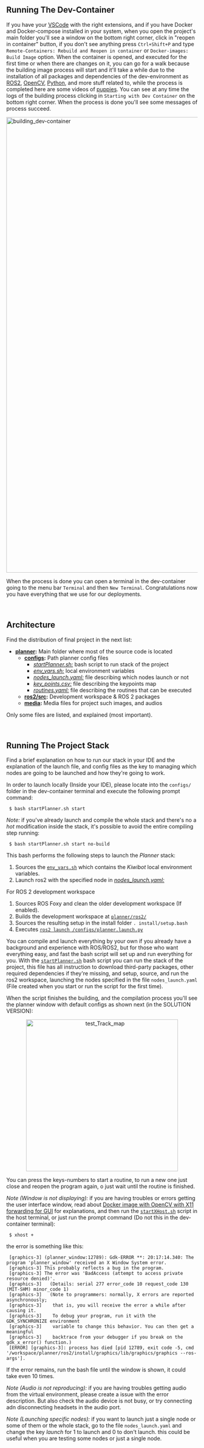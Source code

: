 <!-- ---------------------------------------------------------------------- -->
## **Running The Dev-Container**
 
If you have your [VSCode](https://code.visualstudio.com/) with the right extensions, and if you have Docker and Docker-compose installed in your system, when you open the project's main folder you'll see a window on the bottom right corner, click in "reopen in container" button, if you don't see anything press `Ctrl+Shift+P` and type `Remote-Containers: Rebuild and Reopen in container` or `Docker-images: Build Image` option. When the container is opened, and executed for the first time or when there are changes on it, you can go for a walk because the building image process will start and it'll take a while due to the installation of all packages and dependencies of the dev-environment as [ROS2](https://index.ros.org/doc/ros2/), [OpenCV](https://opencv.org/), [Python](https://www.python.org/), and more stuff related to, while the process is completed here are some videos of [puppies](https://www.youtube.com/watch?v=mRf3-JkwqfU). You can see at any time the logs of the building process clicking in `Starting with Dev Container` on the bottom right corner. When the process is done you'll see some messages of process succeed.
 
<img src="https://user-images.githubusercontent.com/43115782/87437367-d5806200-c5b3-11ea-9bf2-836e45f46ed8.gif" alt="building_dev-container" width="1200">
 
When the process is done you can open a terminal in the dev-container going to the menu bar `Terminal` and then `New Terminal`. Congratulations now you have everything that we use for our deployments.
 

<br />

<!-- ---------------------------------------------------------------------- -->
## **Architecture**
 
Find the distribution of final project in the next list:
 
- **[planner](https://github.com/kiwicampus/2D-Test-Track-Planner/tree/main/planner):** Main folder where most of the source code is located
  - **[configs](https://github.com/kiwicampus/2D-Test-Track-Planner/tree/main/planner/configs):** Path planner config files
     - [*startPlanner.sh:*](https://github.com/kiwicampus/2D-Test-Track-Planner/tree/main/planner/configs/startPlanner.sh) bash script to run stack of the project
     - [*env_vars.sh:*](https://github.com/kiwicampus/2D-Test-Track-Planner/blob/main/planner/configs/env_vars.sh) local environment variables
     - [*nodes_launch.yaml:*](https://github.com/kiwicampus/2D-Test-Track-Planner/tree/main/planner/configs/nodes_launch.yaml) file describing which nodes launch or not
     - [*key_points.csv:*](https://github.com/kiwicampus/2D-Test-Track-Planner/tree/main/planner/configs/key_points.csv) file describing the keypoints map
     - [*routines.yaml:*](https://github.com/kiwicampus/2D-Test-Track-Planner/tree/main/planner/configs/routines.yaml) file describing the routines that can be executed
  - **[ros2/src](https://github.com/kiwicampus/2D-Test-Track-Planner/tree/main/planner/ros2/src):** Development workspace & ROS 2 packages
  - **[media](https://github.com/kiwicampus/2D-Test-Track-Planner/tree/main/planner/media):** Media files for project such images, and audios 

Only some files are listed, and explained (most important).
 
<br />
 

<!-- ---------------------------------------------------------------------- -->
## **Running The Project Stack**
 
Find a brief explanation on how to run our stack in your IDE and the explanation of the launch file, and config files as the key to managing which nodes are going to be launched and how they're going to work.
 
In order to launch locally (Inside your IDE), please locate into the `configs/` folder in the dev-container terminal and execute the following prompt command:
 
     $ bash startPlanner.sh start

*Note:* if you've already launch and compile the whole stack and there's no a *hot* modification inside the stack, it's possible to avoid the entire compiling step running:

     $ bash startPlanner.sh start no-build

This bash performs the following steps to launch the *Planner* stack:
 
1. Sources the [`env_vars.sh`](https://github.com/kiwicampus/2D-Test-Track-Planner/blob/main/planner/configs/env_vars.sh) which contains the *Kiwibot* local environment variables.
2. Launch ros2 with the specified node in [*nodes_launch.yaml:*](https://github.com/kiwicampus/2D-Test-Track-Planner/tree/main/planner/configs/nodes_launch.yaml)

For ROS 2 development workspace
 
1. Sources ROS Foxy and clean the older development workspace (If enabled).
2. Builds the development workspace at [`planner/ros2/`](planner/ros2)
3. Sources the resulting setup in the install folder `. install/setup.bash`
4. Executes [`ros2 launch /configs/planner.launch.py`](https://github.com/kiwicampus/2D-Test-Track-Planner/blob/main/planner/configs/planner.launch.py)
 
You can compile and launch everything by your own if you already have a background and experience with ROS/ROS2, but for those who want everything easy, and fast the bash script will set up and run everything for you. With the [``startPlanner.sh``](https://github.com/kiwicampus/2D-Test-Track-Planner/blob/main/planner/configs/startPlanner.sh) bash script you can run the stack of the project, this file has all instruction to download third-party packages, other required dependencies if they're missing, and setup, source, and run the ros2 workspace, launching the nodes specified in the file ``nodes_launch.yaml`` (File created when you start or run the script for the first time).
 

When the script finishes the building, and the compilation process you'll see the planner window with default configs as shown next (in the SOLUTION VERSION):
 
 <p align="center">
     <img src="https://user-images.githubusercontent.com/43115782/114318886-99dbdf80-9ad4-11eb-947a-e7c6e417fec2.gif" alt="test_Track_map" width="400"/> 
</p>
  
You can press the keys-numbers to start a routine, to run a new one just close and reopen the program again, o just wait until the routine is finished.

*Note (Window is not displaying):* if you are having troubles or errors getting the user interface window, read about [Docker image with OpenCV with X11 forwarding for GUI](https://marcosnietoblog.wordpress.com/2017/04/30/docker-image-with-opencv-with-x11-forwarding-for-gui/) for explanations, and then run the  [``startXHost.sh``](planner/configs/startXHost.sh) script in the host terminal, or just run the prompt command (Do not this in the dev-container terminal):
 
     $ xhost +

the error is something like this: 

     [graphics-3] (planner_window:12789): Gdk-ERROR **: 20:17:14.340: The program 'planner_window' received an X Window System error.
     [graphics-3] This probably reflects a bug in the program.
     [graphics-3] The error was 'BadAccess (attempt to access private resource denied)'.
     [graphics-3]   (Details: serial 277 error_code 10 request_code 130 (MIT-SHM) minor_code 1)
     [graphics-3]   (Note to programmers: normally, X errors are reported asynchronously;
     [graphics-3]    that is, you will receive the error a while after causing it.
     [graphics-3]    To debug your program, run it with the GDK_SYNCHRONIZE environment
     [graphics-3]    variable to change this behavior. You can then get a meaningful
     [graphics-3]    backtrace from your debugger if you break on the gdk_x_error() function.)
     [ERROR] [graphics-3]: process has died [pid 12789, exit code -5, cmd '/workspace/planner/ros2/install/graphics/lib/graphics/graphics --ros-args'].

If the error remains, run the bash file until the window is shown, it could take even 10 times.

*Note (Audio is not reproducing):* if you are having troubles getting audio from the virtual environment, please create a issue with the error description. But also check the audio device is not busy, or try connecting adn disconnecting headsets in the audio port.

*Note (Launching specific nodes):* if you want to launch just a single node or some of them or the whole stack, go to the file ``nodes_launch.yaml`` and change the key *launch* for 1 to launch and 0 to don't launch. this could be useful when you are testing some nodes or just a single node.


<br />
